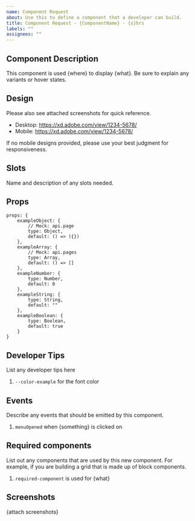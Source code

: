```yaml
---
name: Component Request
about: Use this to define a component that a developer can build.
title: Component Request - {ComponentName} - {x}hrs
labels: ""
assignees: ""
---
```


## Component Description

This component is used {where} to display {what}. Be sure to explain any variants or hover states.

## Design

Please also see attached screenshots for quick reference.

-   Desktop: https://xd.adobe.com/view/1234-5678/
-   Mobile: https://xd.adobe.com/view/1234-5678/

If no mobile designs provided, please use your best judgment for responsiveness.

## Slots

Name and description of any slots needed.

## Props

```
props: {
    exampleObject: {
        // Mock: api.page
        type: Object,
        default: () => ({})
    },
    exampleArray: {
        // Mock: api.pages
        type: Array,
        default: () => []
    },
    exampleNumber: {
        type: Number,
        default: 0
    },
    exampleString: {
        type: String,
        default: ""
    },
    exampleBoolean: {
        type: Boolean,
        default: true
    }
}
```

## Developer Tips

List any developer tips here

1. `--color-example` for the font color

## Events

Describe any events that should be emitted by this component.

1. `menuOpened` when {something} is clicked on

## Required components

List out any components that are used by this new component. For example, if you are building a grid that is made up of block components.

1. `required-component` is used for {what}

## Screenshots

{attach screenshots}

